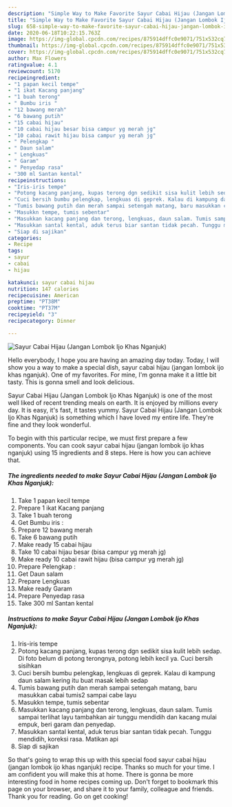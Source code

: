 ```yaml
---
description: "Simple Way to Make Favorite Sayur Cabai Hijau (Jangan Lombok Ijo Khas Nganjuk)"
title: "Simple Way to Make Favorite Sayur Cabai Hijau (Jangan Lombok Ijo Khas Nganjuk)"
slug: 658-simple-way-to-make-favorite-sayur-cabai-hijau-jangan-lombok-ijo-khas-nganjuk
date: 2020-06-18T10:22:15.763Z
image: https://img-global.cpcdn.com/recipes/875914dffc0e9071/751x532cq70/sayur-cabai-hijau-jangan-lombok-ijo-khas-nganjuk-foto-resep-utama.jpg
thumbnail: https://img-global.cpcdn.com/recipes/875914dffc0e9071/751x532cq70/sayur-cabai-hijau-jangan-lombok-ijo-khas-nganjuk-foto-resep-utama.jpg
cover: https://img-global.cpcdn.com/recipes/875914dffc0e9071/751x532cq70/sayur-cabai-hijau-jangan-lombok-ijo-khas-nganjuk-foto-resep-utama.jpg
author: Max Flowers
ratingvalue: 4.1
reviewcount: 5170
recipeingredient:
- "1 papan kecil tempe"
- "1 ikat Kacang panjang"
- "1 buah terong"
- " Bumbu iris "
- "12 bawang merah"
- "6 bawang putih"
- "15 cabai hijau"
- "10 cabai hijau besar bisa campur yg merah jg"
- "10 cabai rawit hijau bisa campur yg merah jg"
- " Pelengkap "
- " Daun salam"
- " Lengkuas"
- " Garam"
- " Penyedap rasa"
- "300 ml Santan kental"
recipeinstructions:
- "Iris-iris tempe"
- "Potong kacang panjang, kupas terong dgn sedikit sisa kulit lebih sedap. Di foto belum di potong terongnya, potong lebih kecil ya. Cuci bersih sisihkan"
- "Cuci bersih bumbu pelengkap, lengkuas di geprek. Kalau di kampung daun salam kering itu buat masak lebih sedap"
- "Tumis bawang putih dan merah sampai setengah matang, baru masukkan cabai tumis2 sampai cabe layu"
- "Masukkn tempe, tumis sebentar"
- "Masukkan kacang panjang dan terong, lengkuas, daun salam. Tumis sampai terlihat layu tambahkan air tunggu mendidih dan kacang mulai empuk, beri garam dan penyedap."
- "Masukkan santal kental, aduk terus biar santan tidak pecah. Tunggu mendidih, koreksi rasa. Matikan api"
- "Siap di sajikan"
categories:
- Recipe
tags:
- sayur
- cabai
- hijau

katakunci: sayur cabai hijau 
nutrition: 147 calories
recipecuisine: American
preptime: "PT38M"
cooktime: "PT37M"
recipeyield: "3"
recipecategory: Dinner

---
```



![Sayur Cabai Hijau (Jangan Lombok Ijo Khas Nganjuk)](https://img-global.cpcdn.com/recipes/875914dffc0e9071/751x532cq70/sayur-cabai-hijau-jangan-lombok-ijo-khas-nganjuk-foto-resep-utama.jpg)

Hello everybody, I hope you are having an amazing day today. Today, I will show you a way to make a special dish, sayur cabai hijau (jangan lombok ijo khas nganjuk). One of my favorites. For mine, I'm gonna make it a little bit tasty. This is gonna smell and look delicious.

Sayur Cabai Hijau (Jangan Lombok Ijo Khas Nganjuk) is one of the most well liked of recent trending meals on earth. It is enjoyed by millions every day. It is easy, it's fast, it tastes yummy. Sayur Cabai Hijau (Jangan Lombok Ijo Khas Nganjuk) is something which I have loved my entire life. They're fine and they look wonderful.




To begin with this particular recipe, we must first prepare a few components. You can cook sayur cabai hijau (jangan lombok ijo khas nganjuk) using 15 ingredients and 8 steps. Here is how you can achieve that.

<!--inarticleads1-->

##### The ingredients needed to make Sayur Cabai Hijau (Jangan Lombok Ijo Khas Nganjuk):

1. Take 1 papan kecil tempe
1. Prepare 1 ikat Kacang panjang
1. Take 1 buah terong
1. Get  Bumbu iris :
1. Prepare 12 bawang merah
1. Take 6 bawang putih
1. Make ready 15 cabai hijau
1. Take 10 cabai hijau besar (bisa campur yg merah jg)
1. Make ready 10 cabai rawit hijau (bisa campur yg merah jg)
1. Prepare  Pelengkap :
1. Get  Daun salam
1. Prepare  Lengkuas
1. Make ready  Garam
1. Prepare  Penyedap rasa
1. Take 300 ml Santan kental




<!--inarticleads2-->

##### Instructions to make Sayur Cabai Hijau (Jangan Lombok Ijo Khas Nganjuk):

1. Iris-iris tempe
1. Potong kacang panjang, kupas terong dgn sedikit sisa kulit lebih sedap. Di foto belum di potong terongnya, potong lebih kecil ya. Cuci bersih sisihkan
1. Cuci bersih bumbu pelengkap, lengkuas di geprek. Kalau di kampung daun salam kering itu buat masak lebih sedap
1. Tumis bawang putih dan merah sampai setengah matang, baru masukkan cabai tumis2 sampai cabe layu
1. Masukkn tempe, tumis sebentar
1. Masukkan kacang panjang dan terong, lengkuas, daun salam. Tumis sampai terlihat layu tambahkan air tunggu mendidih dan kacang mulai empuk, beri garam dan penyedap.
1. Masukkan santal kental, aduk terus biar santan tidak pecah. Tunggu mendidih, koreksi rasa. Matikan api
1. Siap di sajikan




So that's going to wrap this up with this special food sayur cabai hijau (jangan lombok ijo khas nganjuk) recipe. Thanks so much for your time. I am confident you will make this at home. There is gonna be more interesting food in home recipes coming up. Don't forget to bookmark this page on your browser, and share it to your family, colleague and friends. Thank you for reading. Go on get cooking!
